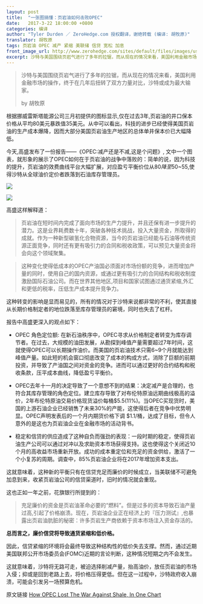 ```yaml
---
layout: post
title:  "一张图搞懂：页岩油如何击败OPEC"
date:   2017-3-22 18:00:00 +0800
categories: 编译
author: "Tyler Durden ／ ZeroHedge.com 授权翻译，谢绝转载 (编译: 胡牧原)"
translator: 胡牧原
tags: 页岩油 OPEC 减产 紧缩 美联储 信贷 宽松 加息
front_image_url: http://www.zerohedge.com/sites/default/files/images/user5/imageroot/2017/03/20/oil%20cost%20curve.jpg
excerpt: 沙特与美国围绕页岩气进行了多年的拉锯，而从现在的情况来看，美国利用金融市场的操作，终于在几年后扭转了双方力量对比，沙特或成为最大输家。
---
```


> 沙特与美国围绕页岩气进行了多年的拉锯，而从现在的情况来看，美国利用金融市场的操作，终于在几年后扭转了双方力量对比，沙特或成为最大输家。
>
> by 胡牧原


根据挪威雷斯塔能源公司三月初提供的图标显示,仅在过去3年,页岩油的井口保本价格从平均80美元暴跌值35美元。从中可以看出，科技的进步已经使得美国页岩油的生产成本爆降，因而大部分美国页岩油生产地区的总体单井保本价已大幅降低。

今天,高盛发布了一份报告——《OPEC:减产还是不减,这是个问题》,
文中一个图表，就形象的展示了OPEC如何在于页岩油的战争中落败的：简单的说，因为科技的提升，页岩油的效费曲线平台大幅扩展，对应盈亏平衡价位从$80降至$50~55,使得沙特从全球油价定价者跌落到石油库存管理员。

![](http://www.zerohedge.com/sites/default/files/images/user5/imageroot/2017/03/03/breakven%20wellhead.jpg)

![](http://www.zerohedge.com/sites/default/files/images/user5/imageroot/2017/03/03/shale%20breakeven%20costs.jpg)

高盛这样解释道：
>页岩油在短时间内完成了面向市场的生产力提升，并且还保有进一步提升的潜力。这是业界耗费数十年，突破各种技术挑战，投入大量资金，所取得的成就。作为一种新型碳氢化合物资源，当今的页岩油已经能与石油等传统资源正面竞争，同时还有更有吸引力的合同和税收政策，可以预见大量资金将会向这个领域聚集。

>这种变化使得低成本的OPEC产油国必须面对市场份额的竞争，进而增加产量的同时，使用自己的国内资源，或通过更有吸引力的合同结构和税收制度激励国际石油公司。而在世界其他地区,项目和国家试图通过通货紧缩,外汇和更低的税率，压低生产成本提升竞争力。

这种转变的影响是显而易见的，所有的情况对于沙特来说都非常的不利，使其直接从长期价格制定者的地位跌落至库存管理员的窘境，同时也失去了杠杆。

报告中高盛更深入的观点如下：
- OPEC 角色定位额: 在新石油秩序中，OPEC寻求从价格制定者转变为库存调节者。在过去，大规模的油田发展，从勘探到峰值产量需要超过7年时间，这就使得OPEC可以长期操作油价。而美国的页岩油技术只需6~9个月就能达到峰值产量。如此短的机会窗口彻底改变了成本的构成方式，消除了巨额的前期投资，并导致了产油国之间对资金的竞争。进而可以通过更好的合约结构和税收条款，压平成本曲线，降低盈亏平衡价。
- OPEC去年十一月的决定导致了一个意想不到的结果：决定减产是合理的，也符合其库存管理的角色定位。建立库存导致了对布伦特原油远期曲线极高的溢价，2年布伦特原油交易价格现货溢价每桶$5.5(11%)。当OPEC买现货时，美国的上游石油企业已经销售了未来30%的产能，这使得后者在竞争中优势明显。OPEC声明发表后的一个月内期货价格下调 $1.1/桶，达成了目标，但令人意外的是这也为页岩油企业在金融市场的活动背书。



- 稳定和信贷的供应造成了这种自负而强劲的表现：一段时期的稳定，使得页岩油生产公司可以通过对冲以及求助资本市场获得支持。这也使得这个关闭近10个月的高收益市场重新开放。成功的成本重定位和充足的资金供给，激活了一个小复苏的周期。调查中，85%页岩油企业将在2017年增加资本支出。

这就意味着，这种新的平衡只有在信贷充足而廉价的时候成立，当美联储不可避免加息到来，收紧页岩油公司的信贷渠道时，旧时的情况就会重现。

这也正如一年之前，花旗银行所提到的：

>充足廉价的资金是页岩油革命必要的“燃料”。但是过多的资本导致石油产量过高,引起了价格崩溃。现在，页岩油企业正在经济上的『压力测试』,也暴露出页岩油肮脏的秘密：许多页岩生产商依赖于资本市场注入资金存活的。

**总而言之，廉价信贷将导致通货紧缩和低价格。**


因此，信贷紧缩的环境将会最终导致这种结构性的低价失去支撑。然而，通过近期美国联邦公开市场委员会(FOMC)近期的言论判断，这种情况短期之内不会发生。

这就意味着，沙特将无路可走，被迫选择削减产量，抬高油价，放任页岩油的市场入侵；抑或是回到老路上去，将价格压得更低。但在这一过程中，沙特政府收入崩溃，可能会引发另一场预算危机。


原文链接 [ How OPEC Lost The War Against Shale, In One Chart](http://www.zerohedge.com/news/2017-03-21/breslow-memo-traders-fed-making-they-go-along)

